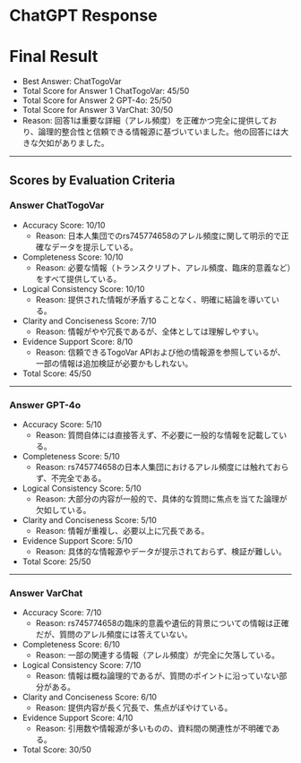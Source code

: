 # ChatGPT Response

# Final Result

- Best Answer: ChatTogoVar
- Total Score for Answer 1 ChatTogoVar: 45/50
- Total Score for Answer 2 GPT-4o: 25/50
- Total Score for Answer 3 VarChat: 30/50
- Reason: 回答1は重要な詳細（アレル頻度）を正確かつ完全に提供しており、論理的整合性と信頼できる情報源に基づいていました。他の回答には大きな欠如がありました。

---

## Scores by Evaluation Criteria

### Answer ChatTogoVar
- Accuracy Score: 10/10
  - Reason: 日本人集団でのrs745774658のアレル頻度に関して明示的で正確なデータを提示している。
- Completeness Score: 10/10
  - Reason: 必要な情報（トランスクリプト、アレル頻度、臨床的意義など）をすべて提供している。
- Logical Consistency Score: 10/10
  - Reason: 提供された情報が矛盾することなく、明確に結論を導いている。
- Clarity and Conciseness Score: 7/10
  - Reason: 情報がやや冗長であるが、全体としては理解しやすい。
- Evidence Support Score: 8/10
  - Reason: 信頼できるTogoVar APIおよび他の情報源を参照しているが、一部の情報は追加検証が必要かもしれない。
- Total Score: 45/50

---

### Answer GPT-4o
- Accuracy Score: 5/10
  - Reason: 質問自体には直接答えず、不必要に一般的な情報を記載している。
- Completeness Score: 5/10
  - Reason: rs745774658の日本人集団におけるアレル頻度には触れておらず、不完全である。
- Logical Consistency Score: 5/10
  - Reason: 大部分の内容が一般的で、具体的な質問に焦点を当てた論理が欠如している。
- Clarity and Conciseness Score: 5/10
  - Reason: 情報が重複し、必要以上に冗長である。
- Evidence Support Score: 5/10
  - Reason: 具体的な情報源やデータが提示されておらず、検証が難しい。
- Total Score: 25/50

---

### Answer VarChat
- Accuracy Score: 7/10
  - Reason: rs745774658の臨床的意義や遺伝的背景についての情報は正確だが、質問のアレル頻度には答えていない。
- Completeness Score: 6/10
  - Reason: 一部の関連する情報（アレル頻度）が完全に欠落している。
- Logical Consistency Score: 7/10
  - Reason: 情報は概ね論理的であるが、質問のポイントに沿っていない部分がある。
- Clarity and Conciseness Score: 6/10
  - Reason: 提供内容が長く冗長で、焦点がぼやけている。
- Evidence Support Score: 4/10
  - Reason: 引用数や情報源が多いものの、資料間の関連性が不明確である。
- Total Score: 30/50